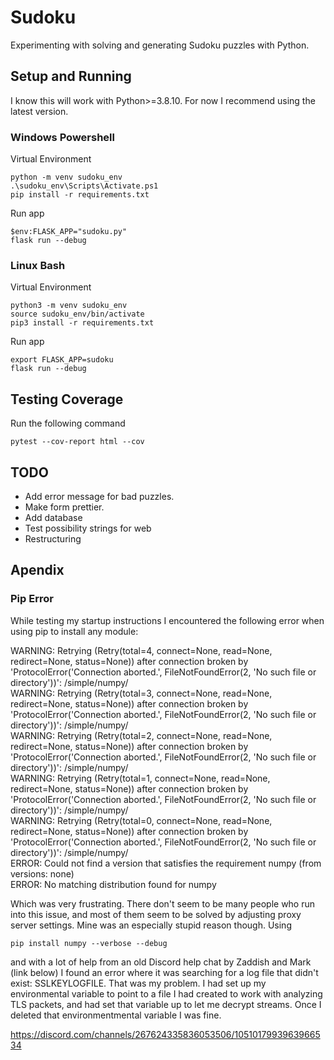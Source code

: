 # Sudoku
Experimenting with solving and generating Sudoku puzzles with Python.

## Setup and Running
I know this will work with Python>=3.8.10. For now I recommend using the latest version.
### Windows Powershell
Virtual Environment

    python -m venv sudoku_env
    .\sudoku_env\Scripts\Activate.ps1
    pip install -r requirements.txt

Run app

    $env:FLASK_APP="sudoku.py"   
    flask run --debug

### Linux Bash
Virtual Environment

    python3 -m venv sudoku_env
    source sudoku_env/bin/activate
    pip3 install -r requirements.txt

Run app

    export FLASK_APP=sudoku
    flask run --debug

## Testing Coverage
Run the following command
    
    pytest --cov-report html --cov

## TODO
* Add error message for bad puzzles.
* Make form prettier.
* Add database
* Test possibility strings for web
* Restructuring

## Apendix
### Pip Error
While testing my startup instructions I encountered the following error when using pip to install any module:

WARNING: Retrying (Retry(total=4, connect=None, read=None, redirect=None, status=None)) after connection broken by 'ProtocolError('Connection aborted.', FileNotFoundError(2, 'No such file or directory'))': /simple/numpy/  
WARNING: Retrying (Retry(total=3, connect=None, read=None, redirect=None, status=None)) after connection broken by 'ProtocolError('Connection aborted.', FileNotFoundError(2, 'No such file or directory'))': /simple/numpy/  
WARNING: Retrying (Retry(total=2, connect=None, read=None, redirect=None, status=None)) after connection broken by 'ProtocolError('Connection aborted.', FileNotFoundError(2, 'No such file or directory'))': /simple/numpy/  
WARNING: Retrying (Retry(total=1, connect=None, read=None, redirect=None, status=None)) after connection broken by 'ProtocolError('Connection aborted.', FileNotFoundError(2, 'No such file or directory'))': /simple/numpy/  
WARNING: Retrying (Retry(total=0, connect=None, read=None, redirect=None, status=None)) after connection broken by 'ProtocolError('Connection aborted.', FileNotFoundError(2, 'No such file or directory'))': /simple/numpy/  
ERROR: Could not find a version that satisfies the requirement numpy (from versions: none)  
ERROR: No matching   distribution found for numpy

Which was very frustrating. There don't seem to be many people who run into this issue, and most of them seem to be solved by adjusting proxy server settings. Mine was an especially stupid reason though. Using 

    pip install numpy --verbose --debug

and with a lot of help from an old Discord help chat by Zaddish and Mark (link below) I found an error where it was searching for a log file that didn't exist: SSLKEYLOGFILE. That was my problem. I had set up my environmental variable to point to a file I had created to work with analyzing TLS packets, and had set that variable up to let me decrypt streams. Once I deleted that environmentmental variable I was fine.

https://discord.com/channels/267624335836053506/1051017993963966534
